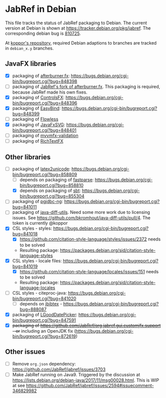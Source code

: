 # JabRef in Debian

This file tracks the status of JabRef packaging to Debian.
The current version at Debian is shown at <https://tracker.debian.org/pkg/jabref>.
The corresponding debian bug is [810725](https://bugs.debian.org/cgi-bin/bugreport.cgi?bug=810725).

At [koppor's repository](https://github.com/koppor/jabref/), required Debian adaptions to branches are tracked in `debian_x.y` branches.

## JavaFX libraries

- [x] packaging of [afterburner.fx](http://afterburner.adam-bien.com/): https://bugs.debian.org/cgi-bin/bugreport.cgi?bug=848398
- [ ] packaging of [JabRef's fork of afterburner.fx](https://github.com/JabRef/afterburner.fx).
  This packaging is required, because JabRef made his own fixes.
- [x] packaging of [ControlsFX](http://fxexperience.com/controlsfx/): https://bugs.debian.org/cgi-bin/bugreport.cgi?bug=848396
- [x] packaging of [EasyBind](https://github.com/TomasMikula/EasyBind): https://bugs.debian.org/cgi-bin/bugreport.cgi?bug=848399
- [ ] packaging of [Flowless](https://github.com/TomasMikula/Flowless)
- [x] packaging of [JavaFxSVG](https://github.com/codecentric/javafxsvg): https://bugs.debian.org/cgi-bin/bugreport.cgi?bug=848401
- [ ] packaging of [mvvmfx-validation](https://github.com/sialcasa/mvvmFX/tree/develop/mvvmfx-validation)
- [ ] packaging of [RichTextFX](https://github.com/TomasMikula/RichTextFX)

## Other libraries

- [ ] packaging of [latex2unicode](https://github.com/tomtung/latex2unicode): https://bugs.debian.org/cgi-bin/bugreport.cgi?bug=858809
  - [ ] depends on packaging of [fastparse](https://github.com/lihaoyi/fastparse): https://bugs.debian.org/cgi-bin/bugreport.cgi?bug=858810
  - [x] depends on packaging of [sbt](https://github.com/sbt/sbt): https://bugs.debian.org/cgi-bin/bugreport.cgi?bug=855304
- [ ] packaging of [pgjdbc-ng](http://impossibl.github.io/pgjdbc-ng/): https://bugs.debian.org/cgi-bin/bugreport.cgi?bug=841011
- [ ] packaging of [java-diff-utils](https://github.com/bkromhout/java-diff-utils/). Need some more work due to licensing issues. See https://github.com/bkromhout/java-diff-utils/pull/4. The token is currently @koppor
- [x] CSL styles - styles: https://bugs.debian.org/cgi-bin/bugreport.cgi?bug=841018 
  - [x] https://github.com/citation-style-language/styles/issues/2372 needs to be solved
  - Resulting package: https://packages.debian.org/sid/citation-style-language-styles
- [x] CSL styles - locale files: https://bugs.debian.org/cgi-bin/bugreport.cgi?bug=841019
  - [x] https://github.com/citation-style-language/locales/issues/151 needs to be solved
  - Resulting package: https://packages.debian.org/sid/citation-style-language-locales
- [ ] CSL styles - citeproc-java: https://bugs.debian.org/cgi-bin/bugreport.cgi?bug=841020
  - [ ] depends on [jbibtex](https://github.com/jbibtex/jbibtex) - https://bugs.debian.org/cgi-bin/bugreport.cgi?bug=888087
- [x] packaging of [LGoodDatePicker](https://github.com/LGoodDatePicker/LGoodDatePicker): https://bugs.debian.org/cgi-bin/bugreport.cgi?bug=847591
- [x] <s>packaging of https://github.com/JabRef/org.jabref.gui.customjfx.support - or</s> including an OpenJDK fix (https://bugs.debian.org/cgi-bin/bugreport.cgi?bug=872619)

## Other issues

- [ ] Remove `org.json` dependency: https://github.com/JabRef/jabref/issues/3703
- [ ] Make JabRef running on Java9. Triggered by the discussion at https://lists.debian.org/debian-java/2017/11/msg00028.html. This is WIP at see https://github.com/JabRef/jabref/issues/2594#issuecomment-346829982
